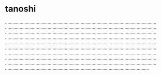 # tanoshi

..................................................................................................................................................................................................................................................................................................................................................................................................................................................................................................................................................................................................................................................................................................................................................................................................................................................................................................................................................................................................................................................................................................................................................................................................................................................................................